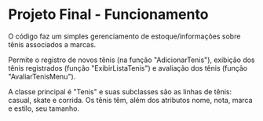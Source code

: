 # Projeto Final - Funcionamento

O código faz um simples gerenciamento de estoque/informações sobre tênis associados a marcas. 

Permite o registro de novos tênis (na função "AdicionarTenis"), exibição dos tênis registrados (função "ExibirListaTenis") e avaliação dos tênis (função "AvaliarTenisMenu"). 

A classe principal é "Tenis" e suas subclasses são as linhas de tênis: casual, skate e corrida. Os tênis têm, além dos atributos nome, nota, marca e estilo, seu tamanho. 
